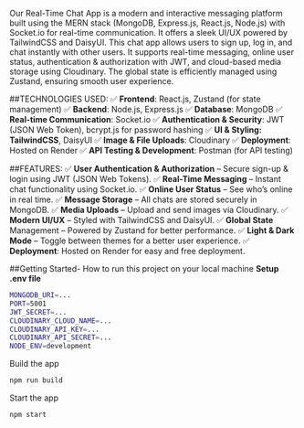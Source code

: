 Our Real-Time Chat App is a modern and interactive messaging platform built using the MERN stack (MongoDB, Express.js, React.js, Node.js) with Socket.io for real-time communication. It offers a sleek UI/UX powered by TailwindCSS and DaisyUI.
This chat app allows users to sign up, log in, and chat instantly with other users. It supports real-time messaging, online user status, authentication & authorization with JWT, and cloud-based media storage using Cloudinary. The global state is efficiently managed using Zustand, ensuring smooth user experience.

##TECHNOLOGIES USED:
✅ **Frontend**: React.js, Zustand (for state management)
✅ **Backend**: Node.js, Express.js
✅ **Database**: MongoDB 
✅ **Real-time Communication**: Socket.io
✅ **Authentication & Security**: JWT (JSON Web Token), bcrypt.js for password hashing
✅ **UI & Styling: TailwindCSS**, DaisyUI
✅ **Image & File Uploads**: Cloudinary
✅ **Deployment**: Hosted on Render
✅ **API Testing & Development**: Postman (for API testing)

##FEATURES:
✅ **User Authentication & Authorization** – Secure sign-up & login using JWT (JSON Web Tokens).
✅ **Real-Time Messaging** – Instant chat functionality using Socket.io.
✅ **Online User Status** – See who’s online in real time.
✅ **Message Storage** – All chats are stored securely in MongoDB.
✅ **Media Uploads** – Upload and send images via Cloudinary.
✅ **Modern UI/UX** – Styled with TailwindCSS and DaisyUI.
✅ **Global State** Management – Powered by Zustand for better performance.
✅ **Light & Dark Mode** – Toggle between themes for a better user experience.
✅ **Deployment**: Hosted on Render for easy and free deployment.

##Getting Started- How to run this project on your local machine
**Setup .env file**
````bash
MONGODB_URI=...
PORT=5001
JWT_SECRET=...
CLOUDINARY_CLOUD_NAME=...
CLOUDINARY_API_KEY=...
CLOUDINARY_API_SECRET=...
NODE_ENV=development
````
Build the app
````bash
npm run build
````
Start the app
````bash
npm start
````

